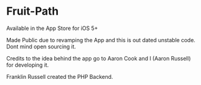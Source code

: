 Fruit-Path
==========

Available in the App Store for iOS 5+

Made Public due to revamping the App and this is out dated unstable code. Dont mind open sourcing it.

Credits to the idea behind the app go to Aaron Cook and I (Aaron Russell) for developing it. 

Franklin Russell created the PHP Backend.
